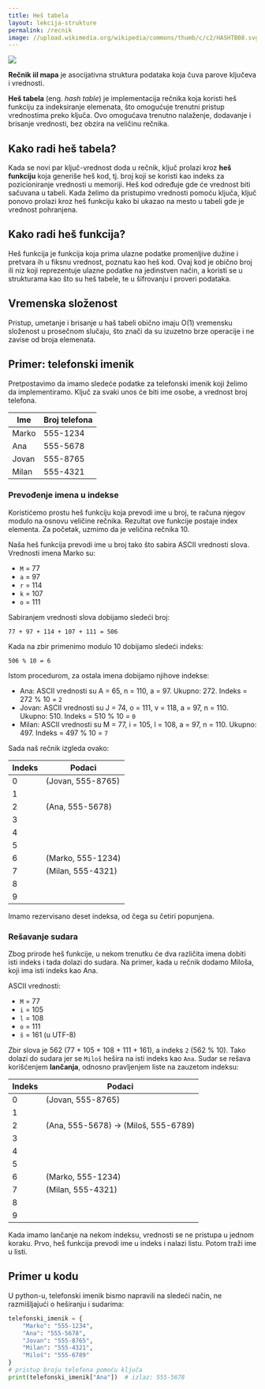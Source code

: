 ```yaml
---
title: Heš tabela
layout: lekcija-strukture
permalink: /recnik
image: //upload.wikimedia.org/wikipedia/commons/thumb/c/c2/HASHTB08.svg/600px-HASHTB08.svg.png
---
```


![]({{page.image}})

**Rečnik iil mapa** je asocijativna struktura podataka koja čuva parove ključeva i vrednosti. 

**Heš tabela** (eng. *hash table*) je implementacija rečnika koja koristi heš funkciju za indeksiranje elemenata, što omogućuje trenutni pristup vrednostima preko ključa. Ovo omogućava trenutno nalaženje, dodavanje i brisanje vrednosti, bez obzira na veličinu rečnika.

## Kako radi heš tabela?

Kada se novi par ključ-vrednost doda u rečnik, ključ prolazi kroz **heš funkciju** koja generiše heš kod, tj. broj koji se koristi kao indeks za pozicioniranje vrednosti u memoriji. Heš kod određuje gde će vrednost biti sačuvana u tabeli. Kada želimo da pristupimo vrednosti pomoću ključa, ključ ponovo prolazi kroz heš funkciju kako bi ukazao na mesto u tabeli gde je vrednost pohranjena.

## Kako radi heš funkcija?

Heš funkcija je funkcija koja prima ulazne podatke promenljive dužine i pretvara ih u fiksnu vrednost, poznatu kao heš kod. Ovaj kod je obično broj ili niz koji reprezentuje ulazne podatke na jedinstven način, a koristi se u strukturama kao što su heš tabele, te u šifrovanju i proveri podataka.

## Vremenska složenost

Pristup, umetanje i brisanje u haš tabeli obično imaju O(1) vremensku složenost u prosečnom slučaju, što znači da su izuzetno brze operacije i ne zavise od broja elemenata.

##  Primer: telefonski imenik

Pretpostavimo da imamo sledeće podatke za telefonski imenik koji želimo da implementiramo. Ključ za svaki unos će biti ime osobe, a vrednost broj telefona.

| Ime    | Broj telefona |
|--------|-----------|
| Marko  | 555-1234  |
| Ana    | 555-5678  |
| Jovan  | 555-8765  |
| Milan  | 555-4321  |

### Prevođenje imena u indekse

Koristićemo prostu heš funkciju koja prevodi ime u broj, te računa njegov modulo na osnovu veličine rečnika. Rezultat ove funkcije postaje index elementa. Za početak, uzmimo da je veličina rečnika 10.

Naša heš funkcija prevodi ime u broj tako što sabira ASCII vrednosti slova. Vrednosti imena Marko su:

- `M` = 77
- `a` = 97
- `r` = 114
- `k` = 107
- `o` = 111

Sabiranjem vrednosti slova dobijamo sledeći broj: 
```
77 + 97 + 114 + 107 + 111 = 506
```

Kada na zbir primenimo modulo 10 dobijamo sledeći indeks: 
```
506 % 10 = 6
```

Istom procedurom, za ostala imena dobijamo njihove indekse:

- Ana: ASCII vrednosti su A = 65, n = 110, a = 97. Ukupno: 272. Indeks = 272 % 10 = `2`
- Jovan: ASCII vrednosti su J = 74, o = 111, v = 118, a = 97, n = 110. Ukupno: 510. Indeks = 510 % 10 = `0`
- Milan: ASCII vrednosti su M = 77, i = 105, l = 108, a = 97, n = 110. Ukupno: 497. Indeks = 497 % 10 = `7`

Sada naš rečnik izgleda ovako:

| Indeks | Podaci                |
|--------|-----------------------|
| 0      | (Jovan, 555-8765)     |
| 1      |                       |
| 2      | (Ana, 555-5678)       |
| 3      |                       |
| 4      |                       |
| 5      |                       |
| 6      | (Marko, 555-1234)     |
| 7      | (Milan, 555-4321)     |
| 8      |                       |
| 9      |                       |

Imamo rezervisano deset indeksa, od čega su četiri popunjena.

### Rešavanje sudara

Zbog prirode heš funkcije, u nekom trenutku će dva različita imena dobiti isti indeks i tada dolazi do sudara. Na primer, kada u rečnik dodamo Miloša, koji ima isti indeks kao Ana.

ASCII vrednosti: 
- `M` = 77
- `i` = 105
- `l` = 108
- `o` = 111
- `š` = 161 (u UTF-8)

Zbir slova je 562 (77 + 105 + 108 + 111 + 161), a indeks `2` (562 % 10). Tako dolazi do sudara jer se `Miloš` hešira na isti indeks kao `Ana`. Sudar se rešava korišćenjem **lančanja**, odnosno pravljenjem liste na zauzetom indeksu:

| Indeks | Podaci                   |
|--------|--------------------------|
| 0      | (Jovan, 555-8765)        |
| 1      |                          |
| 2      | (Ana, 555-5678) -> (Miloš, 555-6789) |
| 3      |                          |
| 4      |                          |
| 5      |                          |
| 6      | (Marko, 555-1234)        |
| 7      | (Milan, 555-4321)        |
| 8      |                          |
| 9      |                          |

Kada imamo lančanje na nekom indeksu, vrednosti se ne pristupa u jednom koraku. Prvo, heš funkcija prevodi ime u indeks i nalazi listu. Potom traži ime u listi.

## Primer u kodu

U python-u, telefonski imenik bismo napravili na sledeći način, ne razmišljajući o heširanju i sudarima:

```python
telefonski_imenik = {
    "Marko": "555-1234",
    "Ana": "555-5678",
    "Jovan": "555-8765",
    "Milan": "555-4321",
    "Miloš": "555-6789"
}
# pristup broju telefona pomoću ključa
print(telefonski_imenik["Ana"])  # izlaz: 555-5678
```
